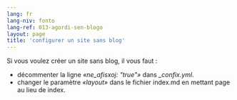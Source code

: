 ```yaml
---
lang: fr
lang-niv: fonto
lang-ref: 013-agordi-sen-blogo
layout: page
title: 'configurer un site sans blog'
---
```


Si vous voulez créer un site sans blog, il vous faut :
* décommenter la ligne _«ne_afisxoj: "true"»_ dans _\_confix.yml_.
* changer le paramètre _«layout»_ dans le fichier index.md en mettant page au lieu de index.

